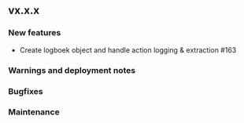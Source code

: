 ## vx.x.x

### New features

- Create logboek object and handle action logging & extraction #163

### Warnings and deployment notes

### Bugfixes

### Maintenance
